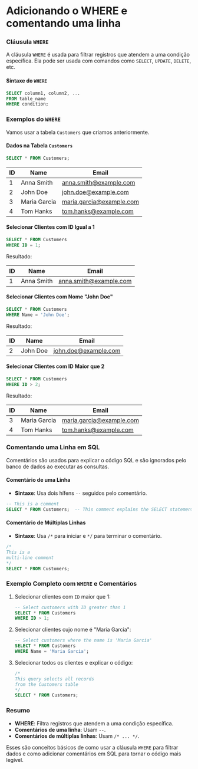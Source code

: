 # Adicionando o WHERE e comentando uma linha


### Cláusula `WHERE`
A cláusula `WHERE` é usada para filtrar registros que atendem a uma condição específica. Ela pode ser usada com comandos como `SELECT`, `UPDATE`, `DELETE`, etc.

#### Sintaxe do `WHERE`
```sql
SELECT column1, column2, ...
FROM table_name
WHERE condition;
```

### Exemplos do `WHERE`

Vamos usar a tabela `Customers` que criamos anteriormente.

#### Dados na Tabela `Customers`
```sql
SELECT * FROM Customers;
```

| ID | Name        | Email                 |
|----|-------------|------------------------|
| 1  | Anna Smith  | anna.smith@example.com |
| 2  | John Doe    | john.doe@example.com   |
| 3  | Maria Garcia| maria.garcia@example.com|
| 4  | Tom Hanks   | tom.hanks@example.com  |

#### Selecionar Clientes com ID Igual a 1
```sql
SELECT * FROM Customers
WHERE ID = 1;
```

Resultado:

| ID | Name       | Email                 |
|----|------------|------------------------|
| 1  | Anna Smith | anna.smith@example.com |

#### Selecionar Clientes com Nome "John Doe"
```sql
SELECT * FROM Customers
WHERE Name = 'John Doe';
```

Resultado:

| ID | Name     | Email                 |
|----|----------|------------------------|
| 2  | John Doe | john.doe@example.com   |

#### Selecionar Clientes com ID Maior que 2
```sql
SELECT * FROM Customers
WHERE ID > 2;
```

Resultado:

| ID | Name         | Email                 |
|----|--------------|------------------------|
| 3  | Maria Garcia | maria.garcia@example.com|
| 4  | Tom Hanks    | tom.hanks@example.com  |

### Comentando uma Linha em SQL

Comentários são usados para explicar o código SQL e são ignorados pelo banco de dados ao executar as consultas.

#### Comentário de uma Linha
- **Sintaxe**: Usa dois hífens `--` seguidos pelo comentário.

```sql
-- This is a comment
SELECT * FROM Customers;  -- This comment explains the SELECT statement
```

#### Comentário de Múltiplas Linhas
- **Sintaxe**: Usa `/*` para iniciar e `*/` para terminar o comentário.

```sql
/*
This is a 
multi-line comment
*/
SELECT * FROM Customers;
```

### Exemplo Completo com `WHERE` e Comentários

1. Selecionar clientes com `ID` maior que 1:
    ```sql
    -- Select customers with ID greater than 1
    SELECT * FROM Customers
    WHERE ID > 1;
    ```

2. Selecionar clientes cujo nome é "Maria Garcia":
    ```sql
    -- Select customers where the name is 'Maria Garcia'
    SELECT * FROM Customers
    WHERE Name = 'Maria Garcia';
    ```

3. Selecionar todos os clientes e explicar o código:
    ```sql
    /* 
    This query selects all records 
    from the Customers table 
    */
    SELECT * FROM Customers;
    ```

### Resumo
- **WHERE**: Filtra registros que atendem a uma condição específica.
- **Comentários de uma linha**: Usam `--`.
- **Comentários de múltiplas linhas**: Usam `/* ... */`.

Esses são conceitos básicos de como usar a cláusula `WHERE` para filtrar dados e como adicionar comentários em SQL para tornar o código mais legível.